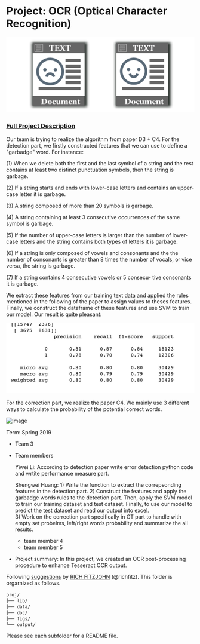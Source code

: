 # Project: OCR (Optical Character Recognition) 

![image](figs/intro.png)

### [Full Project Description](doc/project4_desc.md)
Our team is trying to realize the algorithm from paper D3 + C4. 
For the detection part, we firstly constructed features that we can use to define a "garbadge" word. For instance: 

(1) When we delete both the first and the last symbol of a string and the rest contains at least two distinct punctuation symbols, then the string is garbage.

(2) If a string starts and ends with lower-case letters and contains an upper-case letter it is garbage.

(3) A string composed of more than 20 symbols is garbage. 

(4) A string containing at least 3 consecutive occurrences of the same symbol is garbage.

(5) If the number of upper-case letters is larger than the number of lower-case letters and the string contains both types of letters it is garbage.

(6) If a string is only composed of vowels and consonants and the the number of consonants is greater than 8 times the number of vocals, or vice versa, the string is garbage.

(7) If a string contains 4 consecutive vowels or 5 consecu- tive consonants it is garbage.

We extract these features from our training text data and applied the rules mentioned in the following of the paper to assign values to theses features. Finally, we construct the dataframe of these features and use SVM to train our model. 
Our result is quite pleasant: 

![image](figs/de.jpeg)


For the correction part, we realize the paper C4. We mainly use 3 different ways to calculate the probability of the potential correct words. 

![image](figs/cor.jpeg)




Term: Spring 2019

+ Team 3
+ Team members

	Yiwei Li: According to detection paper write error detection python code and wrtite performance measure part.	
	
	
	Shengwei Huang: 1) Write the function to extract the correpsonding features in the detection part.
	                2) Construct the features and apply the garbadge words rules to the detection part. Then, apply the SVM model 
			     to train our training dataset and test dataset. Finally, to use our model to predict the test dataset and                                  read our output into excel.   
	                3) Work on the correction part specifically in GT part to handle with empty set probelms, left/right words                                    probability and summarize the all results. 
			
			
        
	+ team member 4
	+ team member 5

+ Project summary: In this project, we created an OCR post-processing procedure to enhance Tesseract OCR output. 
	


Following [suggestions](http://nicercode.github.io/blog/2013-04-05-projects/) by [RICH FITZJOHN](http://nicercode.github.io/about/#Team) (@richfitz). This folder is orgarnized as follows.

```
proj/
├── lib/
├── data/
├── doc/
├── figs/
└── output/
```

Please see each subfolder for a README file.
